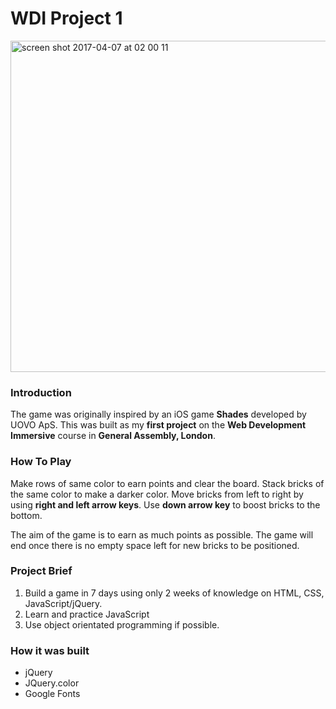 # WDI Project 1
<img width="530" alt="screen shot 2017-04-07 at 02 00 11" src="https://cloud.githubusercontent.com/assets/8888774/24781247/7d667d2a-1b57-11e7-9ddf-84ed3d78ee50.png">

### Introduction 
The game was originally inspired by an iOS game **Shades** developed by UOVO ApS. 
This was built as my **first project** on the **Web Development Immersive** course in **General Assembly, London**.  

### How To Play
Make rows of same color to earn points and clear the board. Stack bricks of the same color 
to make a darker color. Move bricks from left to right by using **right and left arrow keys**. Use **down arrow key**
to boost bricks to the bottom.

The aim of the game is to earn as much points as possible. The game will end once there is no empty space left for
new bricks to be positioned. 

### Project Brief

1. Build a game in 7 days using only 2 weeks of knowledge on HTML, CSS, JavaScript/jQuery.
2. Learn and practice JavaScript
3. Use object orientated programming if possible.

### How it was built

* jQuery
* JQuery.color
* Google Fonts







